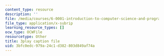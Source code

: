 ```yaml
---
content_type: resource
description: ''
file: /media/courses/6-0001-introduction-to-computer-science-and-programming-in-python-fall-2016/3bfc0edc979a24c1d382803d849af74a_nykOeWgQcHM.srt
file_type: application/x-subrip
learning_resource_types: []
ocw_type: OCWFile
resourcetype: Other
title: 3play caption file
uid: 3bfc0edc-979a-24c1-d382-803d849af74a
---
```

